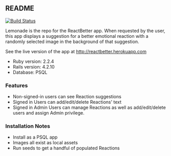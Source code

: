 ## README
[![Build Status](https://travis-ci.org/lortza/lemonade.svg?branch=master)](https://travis-ci.org/lortza/lemonade)

Lemonade is the repo for the ReactBetter app. When requested by the user, this app displays a suggestion for a better emotional reaction with a randomly selected image in the background of that suggestion.

See the live version of the app at http://reactbetter.herokuapp.com

* Ruby version: 2.2.4
* Rails version: 4.2.10
* Database: PSQL

### Features
* Non-signed-in users can see Reaction suggestions
* Signed in Users can add/edit/delete Reactions' text
* Signed in Admin Users can manage Reactions as well as add/edit/delete users and assign Admin privilege.

### Installation Notes
* Install as a PSQL app
* Images all exist as local assets
* Run seeds to get a handful of populated Reactions

